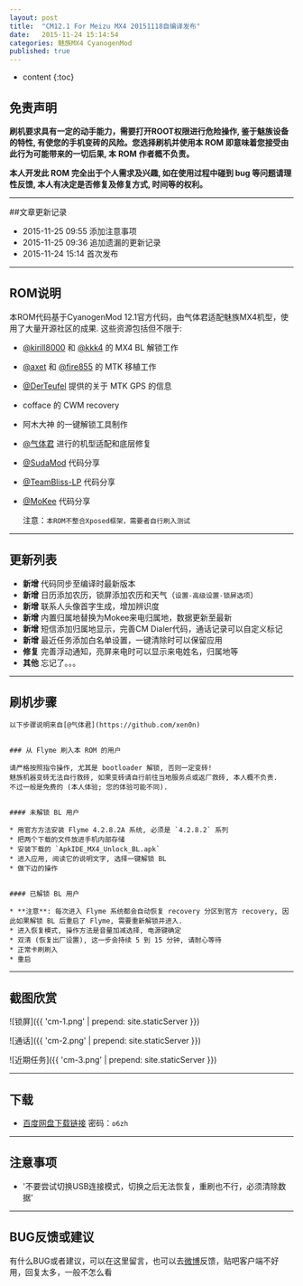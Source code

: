 ```yaml
---
layout: post
title:  "CM12.1 For Meizu MX4 20151118自编译发布"
date:   2015-11-24 15:14:54
categories: 魅族MX4 CyanogenMod
published: true
---
```


* content
{:toc}


## 免责声明

**刷机要求具有一定的动手能力，需要打开ROOT权限进行危险操作, 鉴于魅族设备的特性, 有使您的手机变砖的风险。您选择刷机并使用本 ROM 即意味着您接受由此行为可能带来的一切后果, 本 ROM 作者概不负责。**


**本人开发此 ROM 完全出于个人需求及兴趣, 如在使用过程中碰到 bug 等问题请理性反馈, 本人有决定是否修复及修复方式, 时间等的权利。**

---

##文章更新记录

* 2015-11-25 09:55	 添加注意事项
* 2015-11-25 09:36   追加遗漏的更新记录
* 2015-11-24 15:14	 首次发布

---

## ROM说明

本ROM代码基于CyanogenMod 12.1官方代码，由气体君适配魅族MX4机型，使用了大量开源社区的成果. 这些资源包括但不限于:

* [@kirill8000](http://4pda.ru/forum/index.php?showuser=4461476) 和 [@kkk4](http://4pda.ru/forum/index.php?showuser=610367) 的 MX4 BL 解锁工作
* [@axet](https://github.com/axet) 和 [@fire855](https://github.com/fire855) 的 MTK 移植工作
* [@DerTeufel](https://github.com/DerTeufel) 提供的关于 MTK GPS 的信息
* cofface 的 CWM recovery
* 阿木大神 的一键解锁工具制作
* [@气体君](https://github.com/xen0n) 进行的机型适配和底层修复
* [@SudaMod](https://github.com/SudaMod) 代码分享
* [@TeamBliss-LP](https://github.com/TeamBliss-LP) 代码分享
* [@MoKee](https://github.com/MoKee) 代码分享

	注意：`本ROM不整合Xposed框架，需要者自行刷入测试`

---

## 更新列表

* **新增** 代码同步至编译时最新版本
* **新增** 日历添加农历，锁屏添加农历和天气（`设置-高级设置-锁屏选项`）
* **新增** 联系人头像首字生成，增加辨识度
* **新增** 内置归属地替换为Mokee来电归属地，数据更新至最新
* **新增** 短信添加归属地显示，完善CM Dialer代码，通话记录可以自定义标记
* **新增** 最近任务添加白名单设置，一键清除时可以保留应用
* **修复** 完善浮动通知，亮屏来电时可以显示来电姓名，归属地等
* **其他** 忘记了。。。

---

## 刷机步骤

	以下步骤说明来自[@气体君](https://github.com/xen0n)


	### 从 Flyme 刷入本 ROM 的用户

	请严格按照指令操作, 尤其是 bootloader 解锁, 否则一定变砖!
	魅族机器变砖无法自行救砖, 如果变砖请自行前往当地服务点或返厂救砖, 本人概不负责.
	不过一般是免费的 (本人体验; 您的体验可能不同).


	#### 未解锁 BL 用户

	* 用官方方法安装 Flyme 4.2.8.2A 系统, 必须是 `4.2.8.2` 系列
	* 把两个下载的文件放进手机内部存储
	* 安装下载的 `ApkIDE_MX4_Unlock_BL.apk`
	* 进入应用, 阅读它的说明文字, 选择一键解锁 BL
	* 做下边的操作


	#### 已解锁 BL 用户

	* **注意**: 每次进入 Flyme 系统都会自动恢复 recovery 分区到官方 recovery, 因此如果解锁 BL 后重启了 Flyme, 需要重新解锁并进入.
	* 进入恢复模式, 操作方法是音量加减选择, 电源键确定
	* 双清 (恢复出厂设置), 这一步会持续 5 到 15 分钟, 请耐心等待
	* 正常卡刷刷入
	* 重启

---

## 截图欣赏

![锁屏]({{ 'cm-1.png' | prepend: site.staticServer }})

![通话]({{ 'cm-2.png' | prepend: site.staticServer }})

![近期任务]({{ 'cm-3.png' | prepend: site.staticServer }})

---

## 下载

* [百度网盘下载链接](http://pan.baidu.com/s/1c0mHPg0) 密码：`o6zh`

---

## 注意事项

* '不要尝试切换USB连接模式，切换之后无法恢复，重刷也不行，必须清除数据'

---

## BUG反馈或建议

  有什么BUG或者建议，可以在这里留言，也可以去[微博](http://weibo.com/jiaoyilun)反馈，贴吧客户端不好用，回复太多，一般不怎么看





